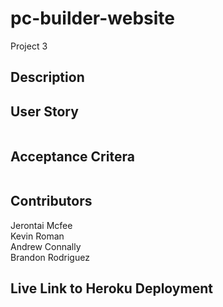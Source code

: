# pc-builder-website
Project 3
## Description

## User Story
```
```
## Acceptance Critera
```
```

## Contributors
Jerontai Mcfee<br>
Kevin Roman<br>
Andrew Connally<br>
Brandon Rodriguez<br>

## Live Link to Heroku Deployment
